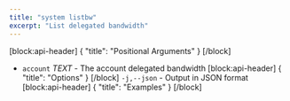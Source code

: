 ```yaml
---
title: "system listbw"
excerpt: "List delegated bandwidth"
---
```

[block:api-header]
{
  "title": "Positional Arguments"
}
[/block]
- `account` _TEXT_ - The account delegated bandwidth
[block:api-header]
{
  "title": "Options"
}
[/block]
`-j,--json` - Output in JSON format
[block:api-header]
{
  "title": "Examples"
}
[/block]